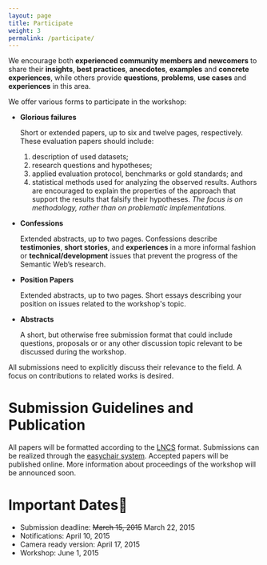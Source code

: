 ```yaml
---
layout: page
title: Participate
weight: 3
permalink: /participate/
---
```

We encourage both **experienced community members and newcomers** to share their **insights**, **best practices**, **anecdotes**, **examples** and **concrete experiences**, while others provide **questions**, **problems**, **use cases** and **experiences** in this area.

We offer various forms to participate in the workshop:

- **Glorious failures**

  Short or extended papers, up to six and twelve pages, respectively. These evaluation papers should include:
  1. description of used datasets;
  2. research questions and hypotheses;
  3. applied evaluation protocol, benchmarks or gold standards; and
  4. statistical methods used for analyzing the observed results.
  Authors are encouraged to explain the properties of the approach that support the results that falsify their hypotheses.
  *The focus is on methodology, rather than on problematic implementations.*

- **Confessions**

  Extended abstracts, up to two pages. Confessions describe **testimonies**, **short stories**, and **experiences** in a more informal fashion or **technical/development** issues that prevent the progress of the Semantic Web’s research.

- **Position Papers**

  Extended abstracts, up to two pages.
  Short essays describing your position on issues related to the workshop's topic.

- **Abstracts**

  A short, but otherwise free submission format that could include questions, proposals or or any other discussion topic relevant to be discussed during the workshop.

All submissions need to explicitly discuss their relevance to the field. A focus on contributions to related works is desired.

Submission Guidelines and Publication
=================================
All papers will be formatted according to the [LNCS](http://www.springer.com/computer/lncs?SGWID=0-164-0-0-0) format. Submissions can be realized through the [easychair system](https://easychair.org/conferences/?conf=noise15). Accepted papers will be published online. More information about proceedings of the workshop will be announced soon.

Important Dates
===============

- Submission deadline: <del>March 15, 2015</del> March 22, 2015
- Notifications: April 10, 2015
- Camera ready version: April 17, 2015
- Workshop: June 1, 2015
